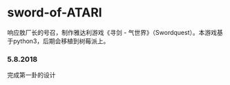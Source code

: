 # sword-of-ATARI

响应敖厂长的号召，制作雅达利游戏《寻剑 - 气世界》（Swordquest）。本游戏基于python3，后期会移植到树莓派上。

### 5.8.2018

完成第一卦的设计
